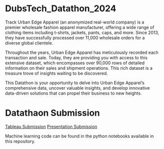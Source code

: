 # DubsTech_Datathon_2024
Track
Urban Edge Apparel (an anonymized real-world company) is a premier wholesale fashion apparel manufacturer, offering a wide range of clothing items including t-shirts, jackets, pants, caps, and more. Since 2013, they have successfully processed over 11,000 wholesale orders for a diverse global clientele.


Throughout the years, Urban Edge Apparel has meticulously recorded each transaction and sale. Today, they are providing you with access to this extensive dataset, which encompasses over 90,000 rows of detailed information on their sales and shipment operations. This rich dataset is a treasure trove of insights waiting to be discovered.


This Datathon is your opportunity to delve into Urban Edge Apparel’s comprehensive data, uncover valuable insights, and develop innovative data-driven solutions that can propel their business to new heights.

# Datathaon Submission

[Tableau Submission](https://public.tableau.com/views/Datathon_24_Dubstech/ProductPerformance?:language=en-US&:sid=&:display_count=n&:origin=viz_share_link)
[Presentation Submission](https://1drv.ms/p/c/a5f9983556cc9b93/Ea9Ca2sPiTNHrdIUX76MMswBhqTnLrhPxw9s6khKiT92vg?e=iNIdGk&nav=eyJzSWQiOjMyNywiY0lkIjoyMDMzMTQ4OTg4fQ)

Machine learning code can be found in the python notebooks available in this repository.
